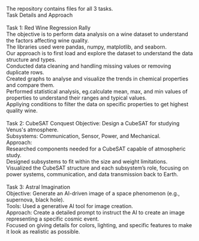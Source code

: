 The repository contains files for all 3 tasks.
<br>
Task Details and Approach <br>
<br>
Task 1: Red Wine Regression Rally <br>
The objective is to perform data analysis on a wine dataset to understand the factors affecting wine quality. <br>
The libraries used were pandas, numpy, matplotlib, and seaborn.<br>
Our approach is to first load and explore the dataset to understand the data structure and types.<br>
Conducted data cleaning and handling missing values or removing duplicate rows.<br>
Created graphs to analyse and visualize the trends in chemical properties and compare them. <br>
Performed statistical analysis, eg.calculate mean, max, and min values of properties to understand their ranges and typical values.<br>
Appliying conditions to filter the data on specific properties to get highest quality wine.<br>
<br>
Task 2: CubeSAT Conquest
Objective: Design a CubeSAT for studying Venus's atmosphere.<br>
Subsystems: Communication, Sensor, Power, and Mechanical.<br>
Approach:<br>
Researched components needed for a CubeSAT capable of atmospheric study.<br>
Designed subsystems to fit within the size and weight limitations.<br>
Visualized the CubeSAT structure and each subsystem’s role, focusing on power systems, communication, and data transmission back to Earth.<br>
<br>
Task 3: Astral Imagination <br>
Objective: Generate an AI-driven image of a space phenomenon (e.g., supernova, black hole).<br>
Tools: Used a generative AI tool for image creation.<br>
Approach:
Create a detailed prompt to instruct the AI to create an image representing a specific cosmic event.<br>
Focused on giving details for colors, lighting, and specific features to make it look as realistic as possible.
